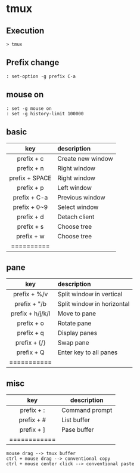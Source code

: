 # tmux

## Execution
    > tmux

## Prefix change
    : set-option -g prefix C-a
    
## mouse on
    : set -g mouse on
    : set -g history-limit 100000

## basic
| key | description |
|:---:|:------------|
| prefix + c | Create new window |
| prefix + n | Right window |
| prefix + SPACE | Right window |
| prefix + p | Left window |
| prefix + C-a | Previous window |
| prefix + 0~9 | Select window |
| prefix + d | Detach client |
| prefix + s | Choose tree |
| prefix + w | Choose tree |
|==========


## pane
|key|description|
|:-:|:---|
|prefix + %/v|Split window in vertical|
|prefix + "/b|Split window in horizontal|
|prefix + h/j/k/l|Move to pane|
|prefix + o|Rotate pane|
|prefix + q|Display panes|
|prefix + {/}|Swap pane|
|prefix + Q|Enter key to all panes|
|===========


## misc
|key|description|
|:-:|---|
|prefix + :|Command prompt|
|prefix + #|List buffer|
|prefix + ]|Pase buffer|
|============

    mouse drag --> tmux buffer
    ctrl + mouse drag --> conventional copy
    ctrl + mouse center click --> conventional paste

